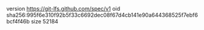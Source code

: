 version https://git-lfs.github.com/spec/v1
oid sha256:995f6e310f92b5f33c6692dec08f67d4cb141e90a644368525f7ebf6bcf4f46b
size 52184
